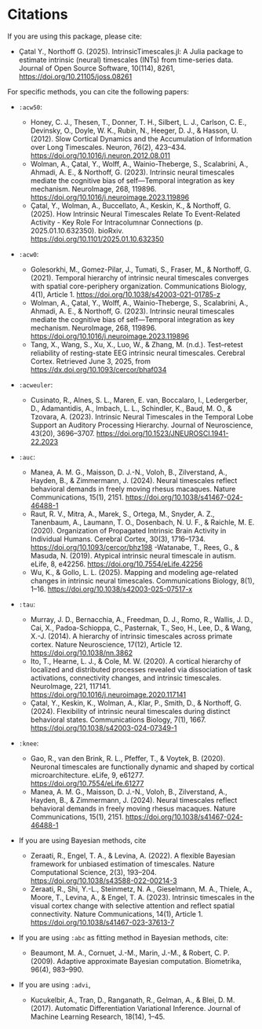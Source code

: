# Citations

If you are using this package, please cite:

- Çatal Y., Northoff G. (2025). IntrinsicTimescales.jl: A Julia package to estimate intrinsic (neural) timescales (INTs) from time-series data. Journal of Open Source Software, 10(114), 8261, https://doi.org/10.21105/joss.08261

For specific methods, you can cite the following papers:

* `:acw50`:
    - Honey, C. J., Thesen, T., Donner, T. H., Silbert, L. J., Carlson, C. E., Devinsky, O., Doyle, W. K., Rubin, N., Heeger, D. J., & Hasson, U. (2012). Slow Cortical Dynamics and the Accumulation of Information over Long Timescales. Neuron, 76(2), 423–434. https://doi.org/10.1016/j.neuron.2012.08.011
    - Wolman, A., Çatal, Y., Wolff, A., Wainio-Theberge, S., Scalabrini, A., Ahmadi, A. E., & Northoff, G. (2023). Intrinsic neural timescales mediate the cognitive bias of self—Temporal integration as key mechanism. NeuroImage, 268, 119896. https://doi.org/10.1016/j.neuroimage.2023.119896
    - Çatal, Y., Wolman, A., Buccellato, A., Keskin, K., & Northoff, G. (2025). How Intrinsic Neural Timescales Relate To Event-Related Activity -  Key Role For Intracolumnar Connections (p. 2025.01.10.632350). bioRxiv. https://doi.org/10.1101/2025.01.10.632350

* `:acw0`:
    - Golesorkhi, M., Gomez-Pilar, J., Tumati, S., Fraser, M., & Northoff, G. (2021). Temporal hierarchy of intrinsic neural timescales converges with spatial core-periphery organization. Communications Biology, 4(1), Article 1. https://doi.org/10.1038/s42003-021-01785-z
    - Wolman, A., Çatal, Y., Wolff, A., Wainio-Theberge, S., Scalabrini, A., Ahmadi, A. E., & Northoff, G. (2023). Intrinsic neural timescales mediate the cognitive bias of self—Temporal integration as key mechanism. NeuroImage, 268, 119896. https://doi.org/10.1016/j.neuroimage.2023.119896
    - Tang, X., Wang, S., Xu, X., Luo, W., & Zhang, M. (n.d.). Test–retest reliability of resting-state EEG intrinsic neural timescales. Cerebral Cortex. Retrieved June 3, 2025, from https://dx.doi.org/10.1093/cercor/bhaf034


* `:acweuler`:
    - Cusinato, R., Alnes, S. L., Maren, E. van, Boccalaro, I., Ledergerber, D., Adamantidis, A., Imbach, L. L., Schindler, K., Baud, M. O., & Tzovara, A. (2023). Intrinsic Neural Timescales in the Temporal Lobe Support an Auditory Processing Hierarchy. Journal of Neuroscience, 43(20), 3696–3707. https://doi.org/10.1523/JNEUROSCI.1941-22.2023

* `:auc`: 
    - Manea, A. M. G., Maisson, D. J.-N., Voloh, B., Zilverstand, A., Hayden, B., & Zimmermann, J. (2024). Neural timescales reflect behavioral demands in freely moving rhesus macaques. Nature Communications, 15(1), 2151. https://doi.org/10.1038/s41467-024-46488-1
    - Raut, R. V., Mitra, A., Marek, S., Ortega, M., Snyder, A. Z., Tanenbaum, A., Laumann, T. O., Dosenbach, N. U. F., & Raichle, M. E. (2020). Organization of Propagated Intrinsic Brain Activity in Individual Humans. Cerebral Cortex, 30(3), 1716–1734. https://doi.org/10.1093/cercor/bhz198
    -Watanabe, T., Rees, G., & Masuda, N. (2019). Atypical intrinsic neural timescale in autism. eLife, 8, e42256. https://doi.org/10.7554/eLife.42256
    - Wu, K., & Gollo, L. L. (2025). Mapping and modeling age-related changes in intrinsic neural timescales. Communications Biology, 8(1), 1–16. https://doi.org/10.1038/s42003-025-07517-x

* `:tau`:
    - Murray, J. D., Bernacchia, A., Freedman, D. J., Romo, R., Wallis, J. D., Cai, X., Padoa-Schioppa, C., Pasternak, T., Seo, H., Lee, D., & Wang, X.-J. (2014). A hierarchy of intrinsic timescales across primate cortex. Nature Neuroscience, 17(12), Article 12. https://doi.org/10.1038/nn.3862
    - Ito, T., Hearne, L. J., & Cole, M. W. (2020). A cortical hierarchy of localized and distributed processes revealed via dissociation of task activations, connectivity changes, and intrinsic timescales. NeuroImage, 221, 117141. https://doi.org/10.1016/j.neuroimage.2020.117141
    - Çatal, Y., Keskin, K., Wolman, A., Klar, P., Smith, D., & Northoff, G. (2024). Flexibility of intrinsic neural timescales during distinct behavioral states. Communications Biology, 7(1), 1667. https://doi.org/10.1038/s42003-024-07349-1

* `:knee`:
    - Gao, R., van den Brink, R. L., Pfeffer, T., & Voytek, B. (2020). Neuronal timescales are functionally dynamic and shaped by cortical microarchitecture. eLife, 9, e61277. https://doi.org/10.7554/eLife.61277
    - Manea, A. M. G., Maisson, D. J.-N., Voloh, B., Zilverstand, A., Hayden, B., & Zimmermann, J. (2024). Neural timescales reflect behavioral demands in freely moving rhesus macaques. Nature Communications, 15(1), 2151. https://doi.org/10.1038/s41467-024-46488-1

* If you are using Bayesian methods, cite
    - Zeraati, R., Engel, T. A., & Levina, A. (2022). A flexible Bayesian framework for unbiased estimation of timescales. Nature Computational Science, 2(3), 193–204. https://doi.org/10.1038/s43588-022-00214-3
    - Zeraati, R., Shi, Y.-L., Steinmetz, N. A., Gieselmann, M. A., Thiele, A., Moore, T., Levina, A., & Engel, T. A. (2023). Intrinsic timescales in the visual cortex change with selective attention and reflect spatial connectivity. Nature Communications, 14(1), Article 1. https://doi.org/10.1038/s41467-023-37613-7

* If you are using `:abc` as fitting method in Bayesian methods, cite:
    - Beaumont, M. A., Cornuet, J.-M., Marin, J.-M., & Robert, C. P. (2009). Adaptive approximate Bayesian computation. Biometrika, 96(4), 983–990.

* If you are using `:advi`, 
    - Kucukelbir, A., Tran, D., Ranganath, R., Gelman, A., & Blei, D. M. (2017). Automatic Differentiation Variational Inference. Journal of Machine Learning Research, 18(14), 1–45.

